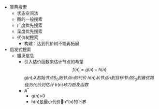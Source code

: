 - 盲目搜索
  - 状态空间法
  - 图的一般搜索
  - 广度优先搜索
  - 深度优先搜索
  - 代价树搜索
    - 构建：达到代价树不能再拓展
- 启发式搜索
  - 启发信息
    - 引入估价函数来估计节点的希望
    $$f(n)=g(n)+h(n)$$
    $g(n)从初始节点S_0到节点n的代价$
    $h(n)从节点n到目标节点S_g到最优路径到代价到估计$
    $h(n)称为启发函数$
    - $A^*$
      - g(n)>0
      - h(n)是最小代价h*(n)的下界